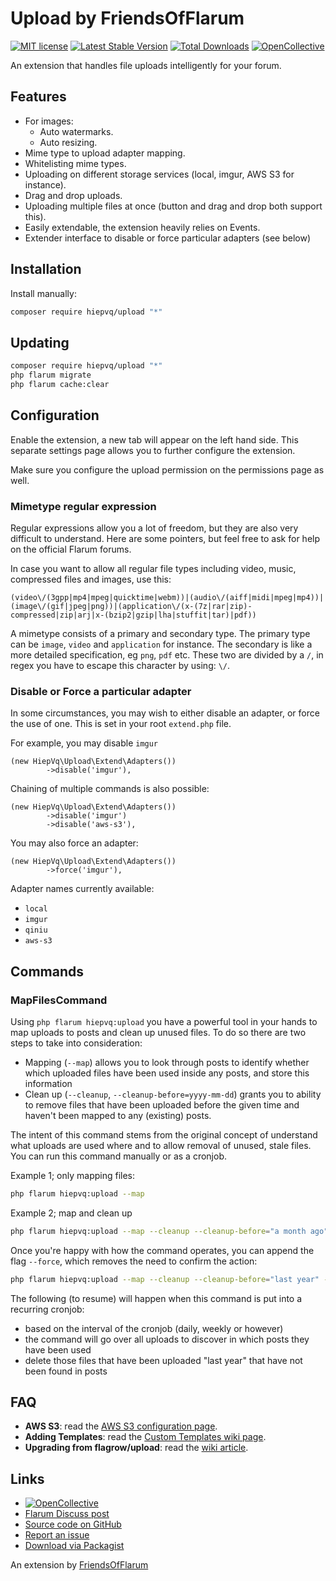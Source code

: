 # Upload by FriendsOfFlarum

[![MIT license](https://img.shields.io/badge/license-MIT-blue.svg)](https://github.com/FriendsOfFlarum/upload/blob/master/LICENSE.md) [![Latest Stable Version](https://img.shields.io/packagist/v/hiepvq/upload.svg)](https://packagist.org/packages/hiepvq/upload) [![Total Downloads](https://img.shields.io/packagist/dt/hiepvq/upload.svg)](https://packagist.org/packages/hiepvq/upload) [![OpenCollective](https://img.shields.io/badge/opencollective-hiepvq-blue.svg)](https://opencollective.com/hiepvq/donate)

An extension that handles file uploads intelligently for your forum.

## Features

- For images:
  - Auto watermarks.
  - Auto resizing.
- Mime type to upload adapter mapping.
- Whitelisting mime types.
- Uploading on different storage services (local, imgur, AWS S3 for instance).
- Drag and drop uploads.
- Uploading multiple files at once (button and drag and drop both support this).
- Easily extendable, the extension heavily relies on Events.
- Extender interface to disable or force particular adapters (see below)

## Installation

Install manually:

```sh
composer require hiepvq/upload "*"
```

## Updating

```sh
composer require hiepvq/upload "*"
php flarum migrate
php flarum cache:clear
```

## Configuration

Enable the extension, a new tab will appear on the left hand side. This separate settings page allows you to further configure the extension.

Make sure you configure the upload permission on the permissions page as well.

### Mimetype regular expression

Regular expressions allow you a lot of freedom, but they are also very difficult to understand. Here are some pointers, but feel free to ask
for help on the official Flarum forums.

In case you want to allow all regular file types including video, music, compressed files and images, use this:

```text
(video\/(3gpp|mp4|mpeg|quicktime|webm))|(audio\/(aiff|midi|mpeg|mp4))|(image\/(gif|jpeg|png))|(application\/(x-(7z|rar|zip)-compressed|zip|arj|x-(bzip2|gzip|lha|stuffit|tar)|pdf))
```

A mimetype consists of a primary and secondary type. The primary type can be `image`, `video` and `application` for instance.
The secondary is like a more detailed specification, eg `png`, `pdf` etc. These two are divided by a `/`, in regex you have to escape this character by using: `\/`.


### Disable or Force a particular adapter

In some circumstances, you may wish to either disable an adapter, or force the use of one. This is set in your root `extend.php` file.

For example, you may disable `imgur`
```
(new HiepVq\Upload\Extend\Adapters())
        ->disable('imgur'),
```

Chaining of multiple commands is also possible:
```
(new HiepVq\Upload\Extend\Adapters())
        ->disable('imgur')
        ->disable('aws-s3'),
```

You may also force an adapter:
```
(new HiepVq\Upload\Extend\Adapters())
        ->force('imgur'),
```

Adapter names currently available:
- `local`
- `imgur`
- `qiniu`
- `aws-s3`

## Commands

### MapFilesCommand

Using `php flarum hiepvq:upload` you have a powerful tool in your hands to map uploads to posts and
clean up unused files. To do so there are two steps to take into consideration:

- Mapping (`--map`) allows you to look through posts to identify whether which uploaded files have been used inside any posts, and store this information
- Clean up (`--cleanup`, `--cleanup-before=yyyy-mm-dd`) grants you to ability to remove files that have been uploaded before the given time and haven't been mapped to any (existing) posts.

The intent of this command stems from the original concept of understand what uploads are used where and to allow removal
of unused, stale files. You can run this command manually or as a cronjob.

Example 1; only mapping files:

```bash
php flarum hiepvq:upload --map
```

Example 2; map and clean up

```bash
php flarum hiepvq:upload --map --cleanup --cleanup-before="a month ago"
```

Once you're happy with how the command operates, you can append the flag `--force`, which removes the need to confirm
the action:

```bash
php flarum hiepvq:upload --map --cleanup --cleanup-before="last year" --force
```

The following (to resume) will happen when this command is put into a recurring cronjob:

- based on the interval of the cronjob (daily, weekly or however)
- the command will go over all uploads to discover in which posts they have been used
- delete those files that have been uploaded "last year" that have not been found in posts

## FAQ

-  __AWS S3__: read the [AWS S3 configuration page](https://github.com/FriendsOfFlarum/upload/wiki/aws-s3).
-  __Adding Templates__: read the [Custom Templates wiki page](https://github.com/FriendsOfFlarum/upload/wiki/Custom-Templates).
- __Upgrading from flagrow/upload__: read the [wiki article](https://github.com/FriendsOfFlarum/upload/wiki/Upgrade-from-Flagrow-Upload).

## Links

- [![OpenCollective](https://img.shields.io/badge/donate-friendsofflarum-44AEE5?style=for-the-badge&logo=open-collective)](https://opencollective.com/hiepvq/donate)
- [Flarum Discuss post](https://discuss.flarum.org/d/4154)
- [Source code on GitHub](https://github.com/FriendsOfFlarum/upload)
- [Report an issue](https://github.com/FriendsOfFlarum/upload/issues)
- [Download via Packagist](https://packagist.org/packages/hiepvq/upload)

An extension by [FriendsOfFlarum](https://github.com/FriendsOfFlarum)
